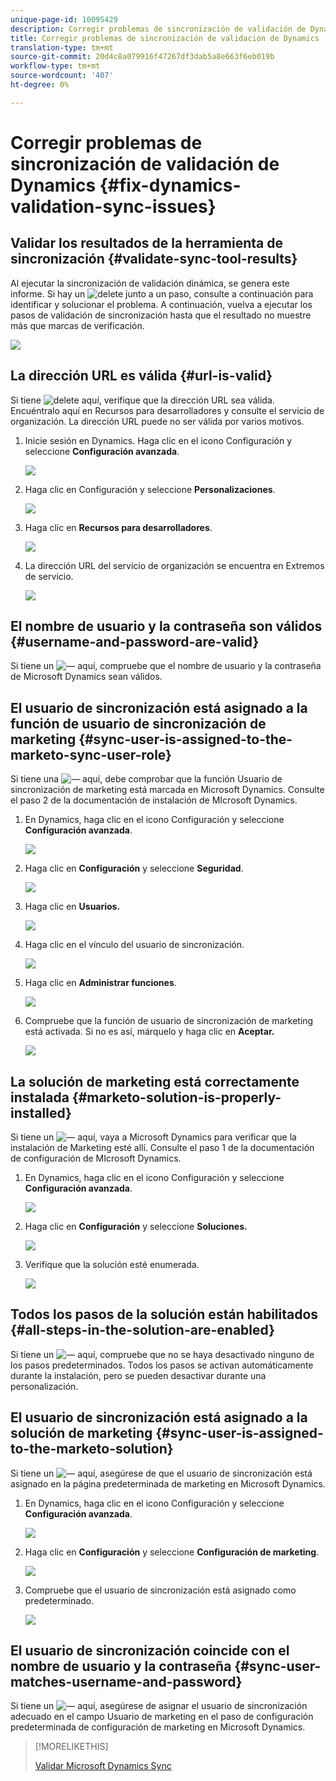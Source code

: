 ```yaml
---
unique-page-id: 10095429
description: Corregir problemas de sincronización de validación de Dynamics - Documentos de marketing - Documentación del producto
title: Corregir problemas de sincronización de validación de Dynamics
translation-type: tm+mt
source-git-commit: 20d4c8a079916f47267df3dab5a8e663f6eb019b
workflow-type: tm+mt
source-wordcount: '407'
ht-degree: 0%

---
```



# Corregir problemas de sincronización de validación de Dynamics {#fix-dynamics-validation-sync-issues}

## Validar los resultados de la herramienta de sincronización {#validate-sync-tool-results}

Al ejecutar la sincronización de validación dinámica, se genera este informe. Si hay un ![delete](assets/delete.png) junto a un paso, consulte a continuación para identificar y solucionar el problema. A continuación, vuelva a ejecutar los pasos de validación de sincronización hasta que el resultado no muestre más que marcas de verificación.

![](assets/image2015-9-22-15-3a58-3a12.png)

## La dirección URL es válida {#url-is-valid}

Si tiene ![delete](assets/delete.png) aquí, verifique que la dirección URL sea válida. Encuéntralo aquí en Recursos para desarrolladores y consulte el servicio de organización. La dirección URL puede no ser válida por varios motivos.

1. Inicie sesión en Dynamics. Haga clic en el icono Configuración y seleccione **Configuración avanzada**.

   ![](assets/one.png)

1. Haga clic en Configuración y seleccione **Personalizaciones**.

   ![](assets/two.png)

1. Haga clic en **Recursos para desarrolladores**.

   ![](assets/three.png)

1. La dirección URL del servicio de organización se encuentra en Extremos de servicio.

   ![](assets/four.png)

## El nombre de usuario y la contraseña son válidos {#username-and-password-are-valid}

Si tiene un ![—](assets/delete.png) aquí, compruebe que el nombre de usuario y la contraseña de Microsoft Dynamics sean válidos.

## El usuario de sincronización está asignado a la función de usuario de sincronización de marketing {#sync-user-is-assigned-to-the-marketo-sync-user-role}

Si tiene una ![—](assets/delete.png) aquí, debe comprobar que la función Usuario de sincronización de marketing está marcada en Microsoft Dynamics. Consulte el paso 2 de la documentación de instalación de MIcrosoft Dynamics.

1. En Dynamics, haga clic en el icono Configuración y seleccione **Configuración avanzada**.

   ![](assets/one.png)

1. Haga clic en **Configuración** y seleccione **Seguridad**.

   ![](assets/six.png)

1. Haga clic en **Usuarios.**

   ![](assets/image2015-9-24-9-3a47-3a25.png)

1. Haga clic en el vínculo del usuario de sincronización.

   ![](assets/seven.png)

1. Haga clic en **Administrar funciones**.

   ![](assets/eight.png)

1. Compruebe que la función de usuario de sincronización de marketing está activada. Si no es así, márquelo y haga clic en **Aceptar.**

   ![](assets/image2015-9-24-9-3a59-3a21.png)

## La solución de marketing está correctamente instalada {#marketo-solution-is-properly-installed}

Si tiene un ![—](assets/delete.png) aquí, vaya a Microsoft Dynamics para verificar que la instalación de Marketing esté allí. Consulte el paso 1 de la documentación de configuración de MIcrosoft Dynamics.

1. En Dynamics, haga clic en el icono Configuración y seleccione **Configuración avanzada**.

   ![](assets/one.png)

1. Haga clic en **Configuración** y seleccione **Soluciones.**

   ![](assets/eleven.png)

1. Verifique que la solución esté enumerada.

   ![](assets/twelve.png)

## Todos los pasos de la solución están habilitados {#all-steps-in-the-solution-are-enabled}

Si tiene un ![—](assets/delete.png) aquí, compruebe que no se haya desactivado ninguno de los pasos predeterminados. Todos los pasos se activan automáticamente durante la instalación, pero se pueden desactivar durante una personalización.

## El usuario de sincronización está asignado a la solución de marketing {#sync-user-is-assigned-to-the-marketo-solution}

Si tiene un ![—](assets/delete.png) aquí, asegúrese de que el usuario de sincronización está asignado en la página predeterminada de marketing en Microsoft Dynamics.

1. En Dynamics, haga clic en el icono Configuración y seleccione **Configuración avanzada**.

   ![](assets/one.png)

1. Haga clic en **Configuración** y seleccione **Configuración de marketing**.

   ![](assets/thirteen.png)

1. Compruebe que el usuario de sincronización está asignado como predeterminado.

   ![](assets/fourteen.png)

## El usuario de sincronización coincide con el nombre de usuario y la contraseña {#sync-user-matches-username-and-password}

Si tiene un ![—](assets/delete.png) aquí, asegúrese de asignar el usuario de sincronización adecuado en el campo Usuario de marketing en el paso de configuración predeterminada de configuración de marketing en Microsoft Dynamics.

>[!MORELIKETHIS]
>
>[Validar Microsoft Dynamics Sync](/help/marketo/product-docs/crm-sync/microsoft-dynamics-sync/sync-setup/validate-microsoft-dynamics-sync.md)
